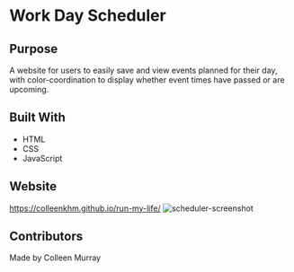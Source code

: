 # Work Day Scheduler

## Purpose
A website for users to easily save and view events planned for their day, with color-coordination to display whether event times have passed or are upcoming.

## Built With
* HTML
* CSS
* JavaScript

## Website
https://colleenkhm.github.io/run-my-life/
![scheduler-screenshot](https://user-images.githubusercontent.com/96508556/158597070-f907ac7c-2160-4677-a513-1470229c2605.png)

## Contributors
Made by Colleen Murray
